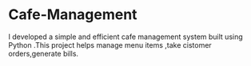 # Cafe-Management
I developed a simple and efficient cafe management system built using Python .This project helps manage menu items ,take cistomer orders,generate bills.
